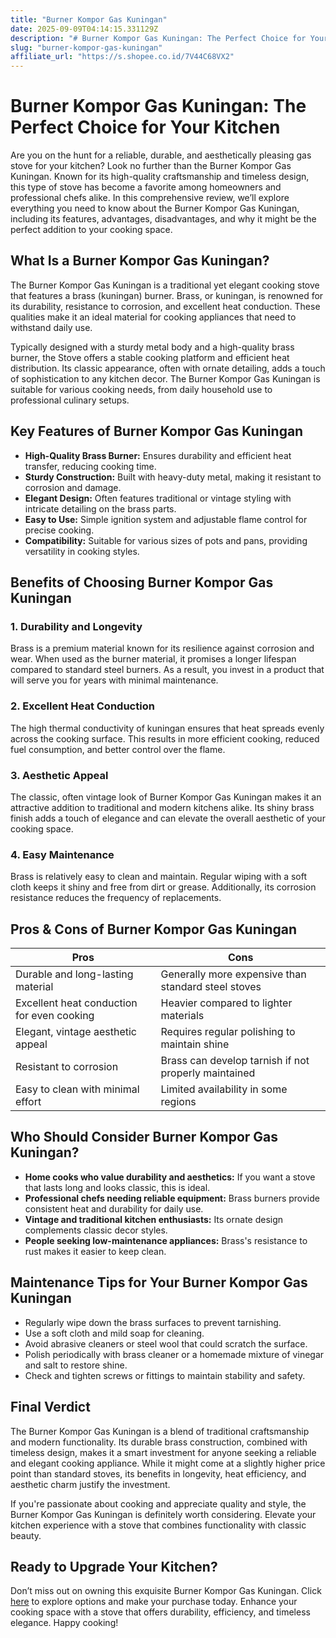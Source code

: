 ```yaml
---
title: "Burner Kompor Gas Kuningan"
date: 2025-09-09T04:14:15.331129Z
description: "# Burner Kompor Gas Kuningan: The Perfect Choice for Your Kitchen..."
slug: "burner-kompor-gas-kuningan"
affiliate_url: "https://s.shopee.co.id/7V44C68VX2"
---
```

# Burner Kompor Gas Kuningan: The Perfect Choice for Your Kitchen

Are you on the hunt for a reliable, durable, and aesthetically pleasing gas stove for your kitchen? Look no further than the Burner Kompor Gas Kuningan. Known for its high-quality craftsmanship and timeless design, this type of stove has become a favorite among homeowners and professional chefs alike. In this comprehensive review, we’ll explore everything you need to know about the Burner Kompor Gas Kuningan, including its features, advantages, disadvantages, and why it might be the perfect addition to your cooking space.

## What Is a Burner Kompor Gas Kuningan?

The Burner Kompor Gas Kuningan is a traditional yet elegant cooking stove that features a brass (kuningan) burner. Brass, or kuningan, is renowned for its durability, resistance to corrosion, and excellent heat conduction. These qualities make it an ideal material for cooking appliances that need to withstand daily use.

Typically designed with a sturdy metal body and a high-quality brass burner, the Stove offers a stable cooking platform and efficient heat distribution. Its classic appearance, often with ornate detailing, adds a touch of sophistication to any kitchen decor. The Burner Kompor Gas Kuningan is suitable for various cooking needs, from daily household use to professional culinary setups.

## Key Features of Burner Kompor Gas Kuningan

- **High-Quality Brass Burner:** Ensures durability and efficient heat transfer, reducing cooking time.
- **Sturdy Construction:** Built with heavy-duty metal, making it resistant to corrosion and damage.
- **Elegant Design:** Often features traditional or vintage styling with intricate detailing on the brass parts.
- **Easy to Use:** Simple ignition system and adjustable flame control for precise cooking.
- **Compatibility:** Suitable for various sizes of pots and pans, providing versatility in cooking styles.

## Benefits of Choosing Burner Kompor Gas Kuningan

### 1. Durability and Longevity

Brass is a premium material known for its resilience against corrosion and wear. When used as the burner material, it promises a longer lifespan compared to standard steel burners. As a result, you invest in a product that will serve you for years with minimal maintenance.

### 2. Excellent Heat Conduction

The high thermal conductivity of kuningan ensures that heat spreads evenly across the cooking surface. This results in more efficient cooking, reduced fuel consumption, and better control over the flame.

### 3. Aesthetic Appeal

The classic, often vintage look of Burner Kompor Gas Kuningan makes it an attractive addition to traditional and modern kitchens alike. Its shiny brass finish adds a touch of elegance and can elevate the overall aesthetic of your cooking space.

### 4. Easy Maintenance

Brass is relatively easy to clean and maintain. Regular wiping with a soft cloth keeps it shiny and free from dirt or grease. Additionally, its corrosion resistance reduces the frequency of replacements.

## Pros & Cons of Burner Kompor Gas Kuningan

| Pros                                           | Cons                                        |
|------------------------------------------------|----------------------------------------------|
| Durable and long-lasting material             | Generally more expensive than standard steel stoves |
| Excellent heat conduction for even cooking   | Heavier compared to lighter materials       |
| Elegant, vintage aesthetic appeal             | Requires regular polishing to maintain shine |
| Resistant to corrosion                        | Brass can develop tarnish if not properly maintained |
| Easy to clean with minimal effort             | Limited availability in some regions       |

## Who Should Consider Burner Kompor Gas Kuningan?

- **Home cooks who value durability and aesthetics:** If you want a stove that lasts long and looks classic, this is ideal.
- **Professional chefs needing reliable equipment:** Brass burners provide consistent heat and durability for daily use.
- **Vintage and traditional kitchen enthusiasts:** Its ornate design complements classic decor styles.
- **People seeking low-maintenance appliances:** Brass's resistance to rust makes it easier to keep clean.

## Maintenance Tips for Your Burner Kompor Gas Kuningan

- Regularly wipe down the brass surfaces to prevent tarnishing.
- Use a soft cloth and mild soap for cleaning.
- Avoid abrasive cleaners or steel wool that could scratch the surface.
- Polish periodically with brass cleaner or a homemade mixture of vinegar and salt to restore shine.
- Check and tighten screws or fittings to maintain stability and safety.

## Final Verdict

The Burner Kompor Gas Kuningan is a blend of traditional craftsmanship and modern functionality. Its durable brass construction, combined with timeless design, makes it a smart investment for anyone seeking a reliable and elegant cooking appliance. While it might come at a slightly higher price point than standard stoves, its benefits in longevity, heat efficiency, and aesthetic charm justify the investment.

If you're passionate about cooking and appreciate quality and style, the Burner Kompor Gas Kuningan is definitely worth considering. Elevate your kitchen experience with a stove that combines functionality with classic beauty.

## Ready to Upgrade Your Kitchen?

Don’t miss out on owning this exquisite Burner Kompor Gas Kuningan. Click [here](https://s.shopee.co.id/7V44C68VX2) to explore options and make your purchase today. Enhance your cooking space with a stove that offers durability, efficiency, and timeless elegance. Happy cooking!